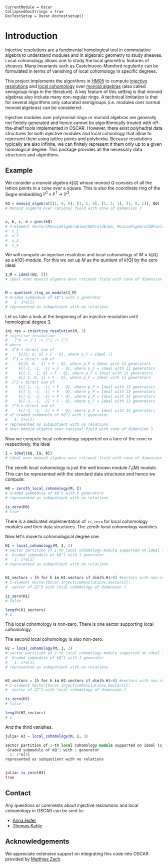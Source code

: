 ```@meta
CurrentModule = Oscar
CollapsedDocStrings = true
DocTestSetup = Oscar.doctestsetup()
```

# Introduction

Injective resolutions are a fundmental homological tool in commutative algebra to understand modules
and in algebraic geometry to study sheaves.  Local cohomology allows one to
study the local geometric features of sheaves.  Many invariants such as
Castelnuovo-Mumford regularity can be formulated in terms of vanishing of local
cohomology in specific degrees.

This project implements the algorithms in [HM05](@cite) to compute 
[injective resolutions](./injective_resolutions.md) and 
[local cohomology](./local_cohomology.md) over 
[monoid algebras](./monoid_algebras.md) (also called semigroup
rings in the literature).  A key feature of this setting is that monoid algebras 
also include many non-regular rings.  A technical limitation is that for several
algorithms only saturated semigroups (i.e. modules over *normal* monoid
algebras) can be considered.

Injective modules over polynomial rings or monoid algebras are generally not
finitely generated and hence cannot be algorithmically treated with off-the-shelf
tools implemented in OSCAR.  However, there exist polyhedral data structures for
both injective modules and local cohomlogy that allow to represent them using
lattice points and polyhedra.  Because resolutions typically are also infinite,
we can finitely represent it them only up to a given homological degree.
This package provides all the necessary data structures and algorithms.

## Example

We consider a monoid algebra $k[Q]$ whose monoid $Q$ consists of all the lattice
points in a cone over a square.  This is also the coordinate ring of the 
Segre embedding $\mathbb{P}^1\times \mathbb{P}^1 \to \mathbb{P}^3$.

```julia
kQ = monoid_algebra([[1, 0, 0], [1, 1, 0], [1, 1, 1], [1, 0, 1]], QQ)
# monoid algebra over rational field with cone of dimension 3


a, b, c, d = gens(kQ)
# 4-element Vector{MonoidAlgebraElem{QQFieldElem, MonoidAlgebra{QQFieldElem, MPolyQuoRing{MPolyDecRingElem{QQFieldElem, QQMPolyRingElem}}}}}:
#  x_1
#  x_2
#  x_3
#  x_4
```

We will compute an injective resolution and local cohomology 
of $M = k[Q]$ as a $k[Q]$-module.  For this we set up $M$
as the quotient of $k[Q]$ by the zero ideal:
```julia
I_M = ideal(kQ, [])
# ideal over monoid algebra over rational field with cone of dimension 3 generated by 


M = quotient_ring_as_module(I_M)
# Graded submodule of kQ^1 with 1 generator
#   1: 1*e[1]
# represented as subquotient with no relations
```

Let us take a look at the beginning of an injective resolution until homological
degree 3.
```julia
inj_res = injective_resolution(M, 3)
# injective resolution 
#   J^0 -> J^1 -> J^2 -> J^3
# where 
#  J^0 = direct sum of
#     k{[0, 0, 0] + F - Q}, where p_F = Ideal ()
#  J^1 = direct sum of
#     k{[0, 0, -1] + F - Q}, where p_F = Ideal with 11 generators
#     k{[-1, -1, -1] + F - Q}, where p_F = Ideal with 11 generators
#     k{[-1, -1, 0] + F - Q}, where p_F = Ideal with 11 generators
#     k{[-1, 0, 1] + F - Q}, where p_F = Ideal with 11 generators
#  J^2 = direct sum of
#     k{[-1, -1, -1] + F - Q}, where p_F = Ideal with 13 generators
#     k{[-3, -2, -1] + F - Q}, where p_F = Ideal with 13 generators
#     k{[-3, -2, -2] + F - Q}, where p_F = Ideal with 13 generators
#     k{[-3, -1, -2] + F - Q}, where p_F = Ideal with 13 generators
#  J^3 = direct sum of
#     k{[-2, -1, -1] + F - Q}, where p_F = Ideal with 14 generators
# of Graded submodule of kQ^1 with 1 generator
#   1: 1*e[1]
# represented as subquotient with no relations
# over monoid algebra over rational field with cone of dimension 3
```

Now we compute local cohomology supported on a face of the cone or respectively,
the ideal 
```julia
I = ideal(kQ, [a, b])
# ideal over monoid algebra over rational field with cone of dimension 3 generated by x_1, x_2
```

The zeroth local cohomology is just the well known module $\Gamma_I (M)$ module.
This can be represented with the standard data structures and hence we compute:

```julia
H0 = zeroth_local_cohomology(M, I)
# Graded submodule of kQ^1 with 0 generators
# represented as subquotient with no relations

is_zero(H0)
# true
```
There is a dedicated implementation of `is_zero` for local cohomology modules
and their data structures.  The zeroth local cohomology vanishes.

Now let's move to cohomological degree one.
```julia
H1 = local_cohomology(M, I, 1)
# sector partition of 1-th local cohomology module supported on ideal (x_1, x_2) of 
#  Graded submodule of kQ^1 with 1 generator
#   1: 1*e[1]
# represented as subquotient with no relations


H1_sectors = [h for h in H1.sectors if dim(h.H)>0] #sectors with non-zero local cohomomology
# 1-element Vector{Oscar.InjectiveResolutions.SectorLC}:
#  sector of ZZ^3 with local cohomology of dimension 1

is_zero(H1)
# false

length(H1_sectors)
# 1
```
This local cohomology is non-zero.  There is one sector supporting local
cohomology.

The second local cohomology is also non-zero.
```julia
H2 = local_cohomology(M, I, 2)
# sector partition of 2-th local cohomology module supported on ideal (x_1, x_2) of 
#  Graded submodule of kQ^1 with 1 generator
#   1: 1*e[1]
# represented as subquotient with no relations


H2_sectors = [h for h in H2.sectors if dim(h.H)>0] #sectors with non-zero local cohomology
# 1-element Vector{Oscar.InjectiveResolutions.SectorLC}:
#  sector of ZZ^3 with local cohomology of dimension 1

is_zero(H2)
# false

length(H2_sectors)
# 1

```

And the third vanishes.
```julia
julia> H3 = local_cohomology(M, I, 3)

sector partition of 3-th local cohomology module supported on ideal (x_1, x_2) of 
 Graded submodule of kQ^1 with 1 generator
  1: 1*e[1]
represented as subquotient with no relations


julia> is_zero(H3)
true
```

## Contact

Any questions or comments about injective resolutions and local cohomology in
OSCAR can be sent to:

- [Anna Hofer](https://annahofer00.github.io)
- [Thomas Kahle](https://www.thomas-kahle.de)

## Acknowledgements

We appreciate extensive support on integrating this code into OSCAR provided by
[Matthias Zach](https://hechtiderlachs.github.io/).
